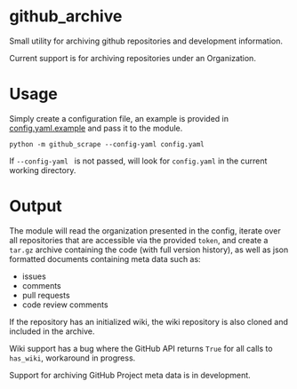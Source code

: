 # github_archive
Small utility for archiving github repositories and development information.

Current support is for archiving repositories under an Organization.  

# Usage
Simply create a configuration file, an example is provided in [config.yaml.example](config.yaml.example) and pass it to the module.

```python -m github_scrape --config-yaml config.yaml```

If `--config-yaml ` is not passed, will look for `config.yaml` in the current working directory.  
# Output
The module will read the organization presented in the config, iterate over all repositories that are accessible via the provided `token`, and create a `tar.gz` archive containing the code (with full version history), as well as json formatted documents containing meta data such as:
- issues
- comments
- pull requests
- code review comments

If the repository has an initialized wiki, the wiki repository is also cloned and included in the archive.

Wiki support has a bug where the GitHub API returns `True` for all calls to `has_wiki`, workaround in progress.

Support for archiving GitHub Project meta data is in development.
